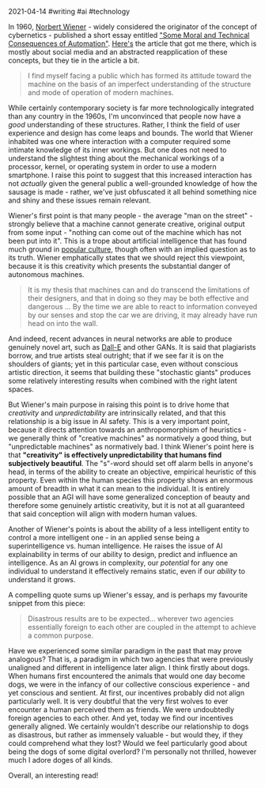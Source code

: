 2021-04-14 #writing #ai #technology

In 1960, [Norbert Wiener](https://en.wikipedia.org/wiki/Norbert_Wiener) - widely considered the originator of the concept of cybernetics - published a short essay entitled ["Some Moral and Technical Consequences of Automation"](https://nissenbaum.tech.cornell.edu/papers/Wiener.pdf). [Here's](https://www.thenewatlantis.com/publications/welcoming-our-new-robot-overlords) the article that got me there, which is mostly about social media and an abstracted reapplication of these concepts, but they tie in the article a bit.

> I find myself facing a public which has formed its attitude toward the machine on the basis of an imperfect understanding of the structure and mode of operation of modern machines.

While certainly contemporary society is far more technologically integrated than any country in the 1960s, I'm unconvinced that people now have a *good* understanding of these structures. Rather, I think the field of user experience and design has come leaps and bounds. The world that Wiener inhabited was one where interaction with a computer required some intimate knowledge of its inner workings. But one does not need to understand the slightest thing about the mechanical workings of a processor, kernel, or operating system in order to use a modern smartphone. I raise this point to suggest that this increased interaction has not *actually* given the general public a well-grounded knowledge of how the sausage is made - rather, we've just obfuscated it all behind something nice and shiny and these issues remain relevant.

Wiener's first point is that many people - the average "man on the street" - strongly believe that a machine cannot generate creative, original output from some input - "nothing can come out of the machine which has not been put into it". This is a trope about artificial intelligence that has found much ground in [popular culture](https://youtu.be/9A8lIA3jHJw?t=60), though often with an implied question as to its truth. Wiener emphatically states that we should reject this viewpoint, because it is this creativity which presents the substantial danger of autonomous machines.

> It is my thesis that machines can and do transcend the limitations of their designers, and that in doing so they may be both effective and dangerous ... By the time we are able to react to information conveyed by our senses and stop the car we are driving, it may already have run head on into the wall.

And indeed, recent advances in neural networks are able to produce genuinely novel art, such as [Dall-E](https://openai.com/blog/dall-e/) and other GANs. It is said that plagiarists borrow, and true artists steal outright; that if we see far it is on the shoulders of giants; yet in this particular case, even without conscious artistic direction, it seems that building these "stochastic giants" produces some relatively interesting results when combined with the right latent spaces.

But Wiener's main purpose in raising this point is to drive home that *creativity* and *unpredictability* are intrinsically related, and that this relationship is a big issue in AI safety. This is a very important point, because it directs attention towards an anthropomorphism of heuristics - we generally think of "creative machines" as normatively a good thing, but "unpredictable machines" as normatively bad. I think Wiener's point here is that **"creativity" is effectively unpredictability that humans find subjectively beautiful**.  The "s"-word should set off alarm bells in anyone's head, in terms of the ability to create an objective, empirical heuristic of this property. Even within the human species this property shows an enormous amount of breadth in what it can mean to the individual. It is entirely possible that an AGI will have some generalized conception of beauty and therefore some genuinely artistic creativity, but it is not at all guaranteed that said conception will align with modern human values.

Another of Wiener's points is about the ability of a less intelligent entity to control a more intelligent one - in an applied sense being a superintelligence vs. human intelligence. He raises the issue of AI explainability in terms of our ability to design, predict and influence an intelligence. As an AI grows in complexity, our *potential* for any one individual to understand it effectively remains static, even if our *ability* to understand it grows.

A compelling quote sums up Wiener's essay, and is perhaps my favourite snippet from this piece:

> Disastrous results are to be expected... wherever two agencies essentially foreign to each other are coupled in the attempt to achieve a common purpose.

Have we experienced some similar paradigm in the past that may prove analogous? That is, a paradigm in which two agencies that were previously unaligned and different in intelligence later align. I think firstly about dogs. When humans first encountered the animals that would one day become dogs, we were in the infancy of our collective conscious experience - and yet conscious and sentient. At first, our incentives probably did not align particularly well. It is very doubtful that the very first wolves to ever encounter a human perceived them as friends. We were undoubtedly foreign agencies to each other. And yet, today we find our incentives generally aligned. We certainly wouldn't describe our relationship to dogs as disastrous, but rather as immensely valuable - but would they, if they could comprehend what they lost? Would we feel particularly good about being the dogs of some digital overlord? I'm personally not thrilled, however much I adore doges of all kinds.

Overall, an interesting read!